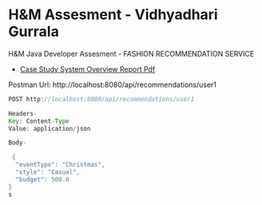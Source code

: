 # H&M Assesment - Vidhyadhari Gurrala
H&amp;M Java Developer Assesment - FASHION RECOMMENDATION SERVICE

- [Case Study System Overview Report Pdf](System_Overview.pdf)

Postman Url: http://localhost:8080/api/recommendations/user1

``````java
POST http://localhost:8080/api/recommendations/user1

Headers-
Key: Content-Type
Value: application/json

Body-

 {
  "eventType": "Christmas",
  "style": "Casual",
  "budget": 500.0
}
s
``````
